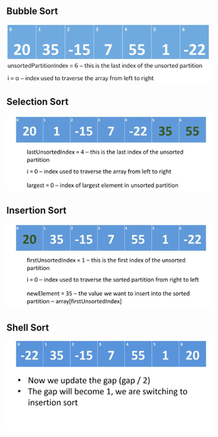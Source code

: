 ## Bubble Sort

![](src/main/resources/images/bubbleSort.gif)

## Selection Sort

![](src/main/resources/images/selectionSort.gif)

## Insertion Sort

![](src/main/resources/images/insertionSort.gif)

## Shell Sort

![](src/main/resources/images/shellSort.gif)

